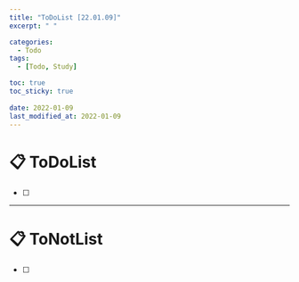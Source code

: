 ```yaml
---
title: "ToDoList [22.01.09]"
excerpt: " "

categories:
  - Todo
tags:
  - [Todo, Study]

toc: true
toc_sticky: true
 
date: 2022-01-09
last_modified_at: 2022-01-09
---
```


# 📋 ToDoList  

- [ ] 

---

# 📋 ToNotList  

- [ ] 

## 